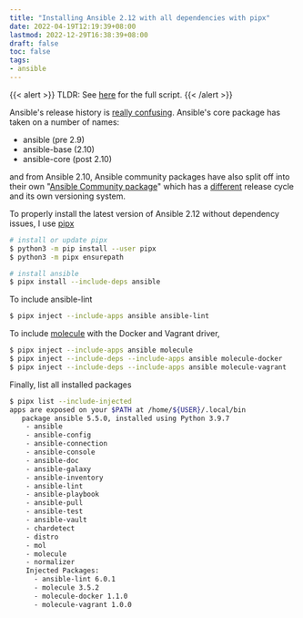 ```yaml
---
title: "Installing Ansible 2.12 with all dependencies with pipx"
date: 2022-04-19T12:19:39+08:00
lastmod: 2022-12-29T16:38:39+08:00
draft: false
toc: false
tags:
- ansible
---
```


{{< alert >}}
TLDR: See
[here](https://github.com/kencx/dotfiles/blob/master/dots/bin/bin/install-ansible)
for the full script.
{{< /alert >}}

Ansible's release history is [really confusing](https://docs.ansible.com/ansible/devel/reference_appendices/release_and_maintenance.html). Ansible's core package has taken on a number of names:
- ansible (pre 2.9)
- ansible-base (2.10)
- ansible-core (post 2.10)

and from Ansible 2.10, Ansible community packages have also split off into their own
"[Ansible Community package](https://github.com/ansible-community)" which has a
[different](https://docs.ansible.com/ansible/devel/reference_appendices/release_and_maintenance.html#ansible-community-package-release-cycle)
release cycle and its own versioning system.

To properly install the latest version of Ansible 2.12 without dependency
issues, I use [pipx](https://github.com/pypa/pipx)

```bash
# install or update pipx
$ python3 -m pip install --user pipx
$ python3 -m pipx ensurepath

# install ansible
$ pipx install --include-deps ansible
```

To include ansible-lint

```bash
$ pipx inject --include-apps ansible ansible-lint
```

To include [molecule](https://github.com/ansible-community/molecule) with the Docker and Vagrant driver,

```bash
$ pipx inject --include-apps ansible molecule
$ pipx inject --include-deps --include-apps ansible molecule-docker
$ pipx inject --include-deps --include-apps ansible molecule-vagrant
```

Finally, list all installed packages

```bash
$ pipx list --include-injected
apps are exposed on your $PATH at /home/${USER}/.local/bin
   package ansible 5.5.0, installed using Python 3.9.7
    - ansible
    - ansible-config
    - ansible-connection
    - ansible-console
    - ansible-doc
    - ansible-galaxy
    - ansible-inventory
    - ansible-lint
    - ansible-playbook
    - ansible-pull
    - ansible-test
    - ansible-vault
    - chardetect
    - distro
    - mol
    - molecule
    - normalizer
    Injected Packages:
      - ansible-lint 6.0.1
      - molecule 3.5.2
      - molecule-docker 1.1.0
      - molecule-vagrant 1.0.0
```
